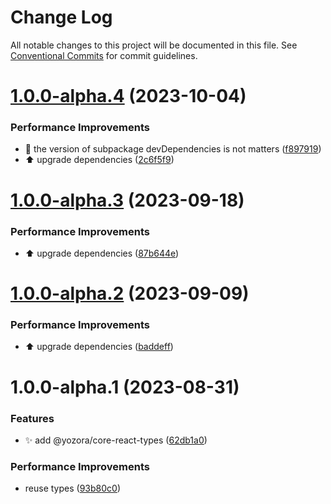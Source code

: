 # Change Log

All notable changes to this project will be documented in this file.
See [Conventional Commits](https://conventionalcommits.org) for commit guidelines.

# [1.0.0-alpha.4](https://github.com/yozorajs/yozora-react/compare/@yozora/core-react-types@1.0.0-alpha.3...@yozora/core-react-types@1.0.0-alpha.4) (2023-10-04)


### Performance Improvements

* 🔧 the version of subpackage devDependencies is not matters ([f897919](https://github.com/yozorajs/yozora-react/commit/f897919bece6b41eb0f9f85af7a2b30d1a190587))
* ⬆️ upgrade dependencies ([2c6f5f9](https://github.com/yozorajs/yozora-react/commit/2c6f5f9209ef0acb5536d5ed6e52d56f17ba07dc))





# [1.0.0-alpha.3](https://github.com/yozorajs/yozora-react/compare/@yozora/core-react-types@1.0.0-alpha.2...@yozora/core-react-types@1.0.0-alpha.3) (2023-09-18)


### Performance Improvements

* ⬆️ upgrade dependencies ([87b644e](https://github.com/yozorajs/yozora-react/commit/87b644e5ff339477b64a3b6e3837b3f1797dddd0))





# [1.0.0-alpha.2](https://github.com/yozorajs/yozora-react/compare/@yozora/core-react-types@1.0.0-alpha.1...@yozora/core-react-types@1.0.0-alpha.2) (2023-09-09)


### Performance Improvements

* ⬆️ upgrade dependencies ([baddeff](https://github.com/yozorajs/yozora-react/commit/baddeff521b68874e08fb4f99d04e4f13499ea4e))





# 1.0.0-alpha.1 (2023-08-31)


### Features

* ✨ add @yozora/core-react-types ([62db1a0](https://github.com/yozorajs/yozora-react/commit/62db1a0ef8e63bce648ecfacd84edc6f60bd8130))


### Performance Improvements

* reuse types ([93b80c0](https://github.com/yozorajs/yozora-react/commit/93b80c06d1f0311f5e7ddf8561f5a7793b4ad321))
